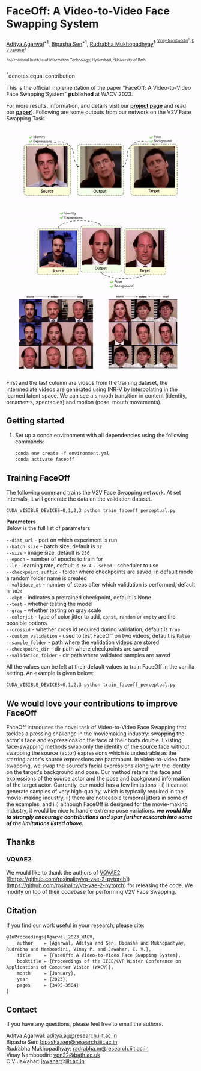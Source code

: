 # FaceOff: A Video-to-Video Face Swapping System

[Aditya Agarwal](http://skymanaditya1.github.io/)<sup>\*1</sup>,
[Bipasha Sen](https://bipashasen.github.io/)<sup>\*1</sup>,
[Rudrabha Mukhopadhyay](https://rudrabha.github.io/)<sup>1<sup>,
[Vinay Namboodiri](https://vinaypn.github.io/)<sup>2</sup>,
[C V Jawahar](https://faculty.iiit.ac.in/~jawahar/)<sup>1</sup><br>
<sup>1</sup>International Institute of Information Technology, Hyderabad, <sup>2</sup>University of Bath

<sup>\*</sup>denotes equal contribution

This is the official implementation of the paper "FaceOff: A Video-to-Video Face Swapping System" **published** at WACV 2023.

For more results, information, and details visit our [**project page**](http://cvit.iiit.ac.in/research/projects/cvit-projects/faceoff) and read our [**paper**](https://openaccess.thecvf.com/content/WACV2023/papers/Agarwal_FaceOff_A_Video-to-Video_Face_Swapping_System_WACV_2023_paper.pdf)). Following are some outputs from our network on the V2V Face Swapping Task.

<img src="./results/v2v_results2.gif">
<img src="./results/v2v_results4.gif">
<img src="./results/v2v_more_result.gif">

First and the last column are videos from the training dataset, the intermediate videos are generated using INR-V by interpolating in the learned latent space. We can see a smooth transition in content (identity, ornaments, spectacles) and motion (pose, mouth movements). 

## Getting started

1. Set up a conda environment with all dependencies using the following commands:

    ```
    conda env create -f environment.yml
    conda activate faceoff
    ```

## Training FaceOff

The following command trains the V2V Face Swapping network. At set intervals, it will generate the data on the validation dataset.

```
CUDA_VISIBLE_DEVICES=0,1,2,3 python train_faceoff_perceptual.py
```
**Parameters**<br>
Below is the full list of parameters

```--dist_url``` - port on which experiment is run <br>
```--batch_size``` - batch size, default is ```32``` <br>
```--size``` - image size, default is ```256``` <br>
```--epoch``` - number of epochs to train for <br>
```--lr``` - learning rate, default is ```3e-4```
```--sched``` - scheduler to use <br>
```--checkpoint_suffix``` - folder where checkpoints are saved, in default mode a random folder name is created <br>
```--validate_at``` - number of steps after which validation is performed, default is ```1024``` <br>
```--ckpt``` - indicates a pretrained checkpoint, default is None <br>
```--test``` - whether testing the model <br>
```--gray``` - whether testing on gray scale <br>
```--colorjit``` - type of color jitter to add, ```const```, ```random``` or ```empty``` are the possible options <br>
```--crossid``` - whether cross id required during validation, default is ```True``` <br>
```--custom_validation``` - used to test FaceOff on two videos, default is ```False``` <br>
```--sample_folder``` - path where the validation videos are stored <br>
```--checkpoint_dir``` - dir path where checkpoints are saved <br>
```--validation_folder``` - dir path where validated samples are saved <br>

All the values can be left at their default values to train FaceOff in the vanilla setting. An example is given below: 

```
CUDA_VISIBLE_DEVICES=0,1,2,3 python train_faceoff_perceptual.py
```

## We would love your contributions to improve FaceOff

FaceOff introduces the novel task of Video-to-Video Face Swapping that tackles a pressing challenge in the moviemaking industry: swapping the actor's face and expressions on the face of their body double. Existing face-swapping methods swap only the identity of the source face without swapping the source (actor) expressions which is undesirable as the starring actor's source expressions are paramount. In video-to-video face swapping, we swap the source's facial expressions along with the identity on the target's background and pose. Our method retains the face and expressions of the source actor and the pose and background information of the target actor. Currently, our model has a few limitations - i) it cannot generate samples of very high-quality, which is typically required in the movie-making industry, ii) there are noticeable temporal jitters in some of the examples, and iii) although FaceOff is designed for the movie-making industry, it would be nice to handle extreme pose variations. ***we would like to strongly encourage contributions and spur further research into some of the limitations listed above.***

## Thanks

### VQVAE2

We would like to thank the authors of [VQVAE2](https://arxiv.org/pdf/1906.00446.pdf) ([https://github.com/rosinality/vq-vae-2-pytorch])(https://github.com/rosinality/vq-vae-2-pytorch) for releasing the code. We modify on top of their codebase for performing V2V Face Swapping. 

## Citation
If you find our work useful in your research, please cite:
```
@InProceedings{Agarwal_2023_WACV,
    author    = {Agarwal, Aditya and Sen, Bipasha and Mukhopadhyay, Rudrabha and Namboodiri, Vinay P. and Jawahar, C. V.},
    title     = {FaceOff: A Video-to-Video Face Swapping System},
    booktitle = {Proceedings of the IEEE/CVF Winter Conference on Applications of Computer Vision (WACV)},
    month     = {January},
    year      = {2023},
    pages     = {3495-3504}
}
```

## Contact
If you have any questions, please feel free to email the authors.

Aditya Agarwal: aditya.ag@research.iiit.ac.in <br>
Bipasha Sen: bipasha.sen@research.iiit.ac.in <br>
Rudrabha Mukhopadhyay: radrabha.m@research.iiit.ac.in <br>
Vinay Namboodiri: vpn22@bath.ac.uk <br>
C V Jawahar: jawahar@iiit.ac.in <br>